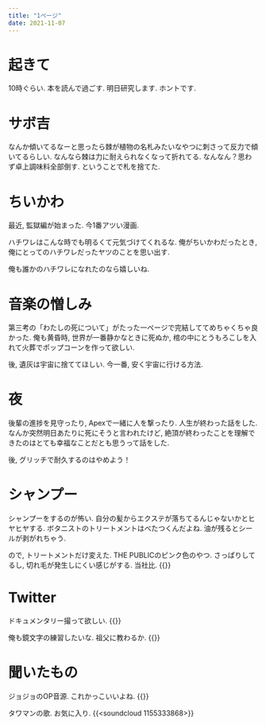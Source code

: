 ```yaml
---
title: "1ページ"
date: 2021-11-07
---
```


# 起きて
10時ぐらい. 本を読んで過ごす. 明日研究します. ホントです.
# サボ吉
なんか傾いてるなーと思ったら棘が植物の名札みたいなやつに刺さって反力で傾いてるらしい. なんなら棘は力に耐えられなくなって折れてる. なんなん？思わず卓上調味料全部倒す. ということで札を捨てた.

# ちいかわ
最近, 監獄編が始まった. 今1番アツい漫画.

ハチワレはこんな時でも明るくて元気づけてくれるな. 俺がちいかわだったとき, 俺にとってのハチワレだったヤツのことを思い出す.

俺も誰かのハチワレになれたのなら嬉しいね.

# 音楽の憎しみ
第三考の「わたしの死について」がたった一ページで完結しててめちゃくちゃ良かった. 俺も黄昏時, 世界が一番静かなときに死ぬか, 棺の中にとうもろこしを入れて火葬でポップコーンを作って欲しい.

後, 遺灰は宇宙に捨ててほしい. 今一番, 安く宇宙に行ける方法.

# 夜
後輩の進捗を見守ったり, Apexで一緒に人を撃ったり. 人生が終わった話をした. なんか突然明日あたりに死にそうと言われたけど, 絶頂が終わったことを理解できたのはとても幸福なことだとも思うって話をした.

後, グリッチで耐久するのはやめよう！

# シャンプー
シャンプーをするのが怖い. 自分の髪からエクステが落ちてるんじゃないかとヒヤヒヤする. ボタニストのトリートメントはべたつくんだよね. 油が残るとシールが剥がれちゃう.

ので, トリートメントだけ変えた. THE PUBLICのピンク色のやつ. さっぱりしてるし, 切れ毛が発生しにくい感じがする. 当社比.
{{<tweet user="dango_bot" id="1456933567011774474">}}
# Twitter
ドキュメンタリー撮って欲しい.
{{<tweet user="dango_bot" id="1457189169482981379">}}

俺も鏡文字の練習したいな. 祖父に教わるか.
{{<tweet user="dango_bot" id="1456989762716192772">}}

# 聞いたもの
ジョジョのOP音源. これかっこいいよね.
{{<youtube oDba5-eFQJE>}}

タワマンの歌. お気に入り.
{{<soundcloud 1155333868>}}